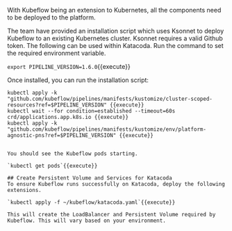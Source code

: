 With Kubeflow being an extension to Kubernetes, all the components need to be deployed to the platform. 

The team have provided an installation script which uses Ksonnet to deploy Kubeflow to an existing Kubernetes cluster. Ksonnet requires a valid Github token. The following can be used within Katacoda. Run the command to set the required environment variable.

`
export PIPELINE_VERSION=1.6.0
`{{execute}}

Once installed, you can run the installation script:

```
kubectl apply -k "github.com/kubeflow/pipelines/manifests/kustomize/cluster-scoped-resources?ref=$PIPELINE_VERSION" {{execute}}
kubectl wait --for condition=established --timeout=60s crd/applications.app.k8s.io {{execute}}
kubectl apply -k "github.com/kubeflow/pipelines/manifests/kustomize/env/platform-agnostic-pns?ref=$PIPELINE_VERSION" {{execute}}


You should see the Kubeflow pods starting.

`kubectl get pods`{{execute}}

## Create Persistent Volume and Services for Katacoda
To ensure Kubeflow runs successfully on Katacoda, deploy the following extensions.

`kubectl apply -f ~/kubeflow/katacoda.yaml`{{execute}}

This will create the LoadBalancer and Persistent Volume required by Kubeflow. This will vary based on your environment.